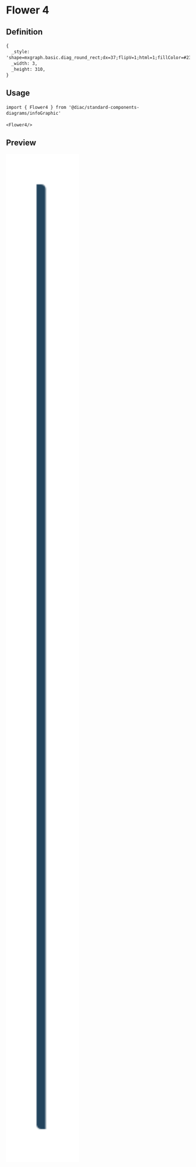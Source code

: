 # Flower 4

## Definition

```
{
  _style: 'shape=mxgraph.basic.diag_round_rect;dx=37;flipV=1;html=1;fillColor=#23445D;strokeColor=none;shadow=0;fontSize=12;fontColor=#FFFFFF;align=center;fontStyle=0;whiteSpace=wrap;strokeWidth=8;',
  _width: 3,
  _height: 310,
}
```

## Usage

```
import { Flower4 } from '@diac/standard-components-diagrams/infoGraphic'

<Flower4/>
```

## Preview

<img src="./flower-4.png" width="200"/>
